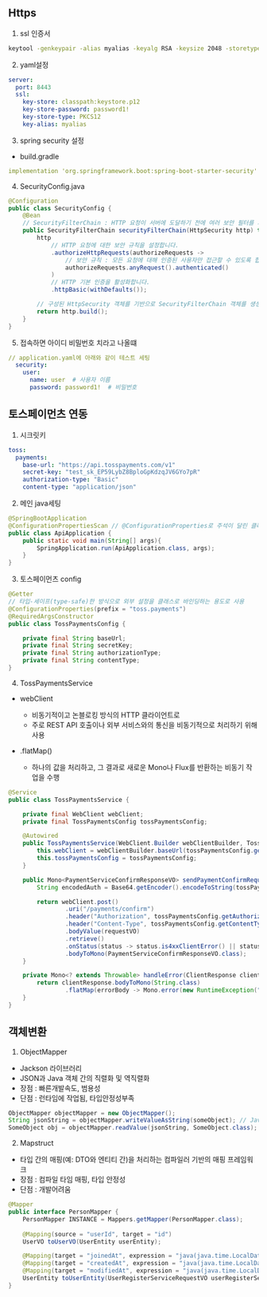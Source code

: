 ## Https
1. ssl 인증서
```bash
keytool -genkeypair -alias myalias -keyalg RSA -keysize 2048 -storetype PKCS12 -keystore keystore.p12 -validity 3650
```

2. yaml설정
```yaml
server:
  port: 8443
  ssl:
    key-store: classpath:keystore.p12
    key-store-password: password1!
    key-store-type: PKCS12
    key-alias: myalias
```

3. spring security 설정
- build.gradle
```yaml
implementation 'org.springframework.boot:spring-boot-starter-security'
```

4. SecurityConfig.java
```java
@Configuration
public class SecurityConfig {
    @Bean
    // SecurityFilterChain : HTTP 요청이 서버에 도달하기 전에 여러 보안 필터를 거치도록 구성하는 체계
    public SecurityFilterChain securityFilterChain(HttpSecurity http) throws Exception {
        http
            // HTTP 요청에 대한 보안 규칙을 설정합니다.
            .authorizeHttpRequests(authorizeRequests ->
                // 보안 규칙 : 모든 요청에 대해 인증된 사용자만 접근할 수 있도록 합니다.
                authorizeRequests.anyRequest().authenticated()
            )
            // HTTP 기본 인증을 활성화합니다.
            .httpBasic(withDefaults());

        // 구성된 HttpSecurity 객체를 기반으로 SecurityFilterChain 객체를 생성하고 반환합니다.
        return http.build();
    }
}
```

5. 접속하면 아이디 비밀번호 치라고 나올떄
```yaml
// application.yaml에 아래와 같이 테스트 세팅
  security:
    user:
      name: user  # 사용자 이름
      password: password1!  # 비밀번호
```

## 토스페이먼츠 연동
1. 시크릿키
```yml
toss:
  payments:
    base-url: "https://api.tosspayments.com/v1"
    secret-key: "test_sk_EP59LybZ8BploGpKdzqJV6GYo7pR"
    authorization-type: "Basic"
    content-type: "application/json"
```

2. 메인 java세팅
```java
@SpringBootApplication
@ConfigurationPropertiesScan // @ConfigurationProperties로 주석이 달린 클래스를 자동으로 스캔하고, 빈으로 등록하는 역할
public class ApiApplication {
    public static void main(String[] args){
        SpringApplication.run(ApiApplication.class, args);
    }
}
```

3. 토스페이먼츠 config
```java
@Getter
// 타입-세이프(type-safe)한 방식으로 외부 설정을 클래스로 바인딩하는 용도로 사용
@ConfigurationProperties(prefix = "toss.payments")
@RequiredArgsConstructor
public class TossPaymentsConfig {

    private final String baseUrl;
    private final String secretKey;
    private final String authorizationType;
    private final String contentType;
}
```

4. TossPaymentsService

- webClient
  - 비동기적이고 논블로킹 방식의 HTTP 클라이언트로
  - 주로 REST API 호출이나 외부 서비스와의 통신을 비동기적으로 처리하기 위해 사용

- .flatMap()
  - 하나의 값을 처리하고, 그 결과로 새로운 Mono나 Flux를 반환하는 비동기 작업을 수행

```java
@Service
public class TossPaymentsService {

    private final WebClient webClient;
    private final TossPaymentsConfig tossPaymentsConfig;

    @Autowired
    public TossPaymentsService(WebClient.Builder webClientBuilder, TossPaymentsConfig tossPaymentsConfig) {
        this.webClient = webClientBuilder.baseUrl(tossPaymentsConfig.getBaseUrl()).build();
        this.tossPaymentsConfig = tossPaymentsConfig;
    }

    public Mono<PaymentServiceConfirmResponseVO> sendPaymentConfirmRequest(PaymentServiceConfirmRequestVO requestVO) {
        String encodedAuth = Base64.getEncoder().encodeToString(tossPaymentsConfig.getSecretKey().getBytes());

        return webClient.post()
                .uri("/payments/confirm")
                .header("Authorization", tossPaymentsConfig.getAuthorizationType() + " " + encodedAuth)
                .header("Content-Type", tossPaymentsConfig.getContentType())
                .bodyValue(requestVO)
                .retrieve()
                .onStatus(status -> status.is4xxClientError() || status.is5xxServerError(), this::handleError)
                .bodyToMono(PaymentServiceConfirmResponseVO.class);
    }

    private Mono<? extends Throwable> handleError(ClientResponse clientResponse) {
        return clientResponse.bodyToMono(String.class)
                .flatMap(errorBody -> Mono.error(new RuntimeException("API Error: " + errorBody)));
    }
}
```



## 객체변환
1. ObjectMapper
  - Jackson 라이브러리
  - JSON과 Java 객체 간의 직렬화 및 역직렬화
  - 장점 : 빠른개발속도, 범용성
  - 단점 : 런타임에 작업됨, 타입안정성부족
```java
ObjectMapper objectMapper = new ObjectMapper();
String jsonString = objectMapper.writeValueAsString(someObject); // Java 객체를 JSON 문자열로 변환
SomeObject obj = objectMapper.readValue(jsonString, SomeObject.class); // JSON 문자열을 Java 객체로 변환
```

2. Mapstruct
  - 타입 간의 매핑(예: DTO와 엔티티 간)을 처리하는 컴파일러 기반의 매핑 프레임워크
  - 장점 : 컴파일 타임 매핑, 타입 안정성
  - 단점 : 개발어려움
```java
@Mapper
public interface PersonMapper {
    PersonMapper INSTANCE = Mappers.getMapper(PersonMapper.class);
    
    @Mapping(source = "userId", target = "id")
    UserVO toUserVO(UserEntity userEntity);

    @Mapping(target = "joinedAt", expression = "java(java.time.LocalDateTime.now())")
    @Mapping(target = "createdAt", expression = "java(java.time.LocalDateTime.now())")
    @Mapping(target = "modifiedAt", expression = "java(java.time.LocalDateTime.now())")
    UserEntity toUserEntity(UserRegisterServiceRequestVO userRegisterServiceRequestVO);
}
```